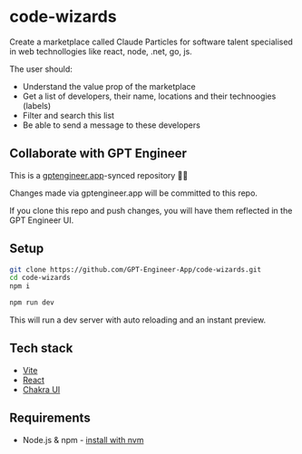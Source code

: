 # code-wizards

Create a marketplace called Claude Particles for software talent specialised in web technollogies like react, node, .net, go, js. 

The user should: 
- Understand the value prop of the marketplace
- Get a list of developers, their name, locations and their technoogies (labels)
- Filter and search this list
- Be able to send a message to these developers

## Collaborate with GPT Engineer

This is a [gptengineer.app](https://gptengineer.app)-synced repository 🌟🤖

Changes made via gptengineer.app will be committed to this repo.

If you clone this repo and push changes, you will have them reflected in the GPT Engineer UI.

## Setup

```sh
git clone https://github.com/GPT-Engineer-App/code-wizards.git
cd code-wizards
npm i
```

```sh
npm run dev
```

This will run a dev server with auto reloading and an instant preview.

## Tech stack

- [Vite](https://vitejs.dev/)
- [React](https://react.dev/)
- [Chakra UI](https://chakra-ui.com/)

## Requirements

- Node.js & npm - [install with nvm](https://github.com/nvm-sh/nvm#installing-and-updating)
